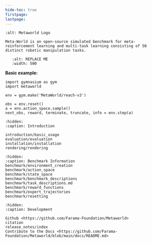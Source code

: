 ```yaml
---
hide-toc: true
firstpage:
lastpage:
---
```


```{project-logo} _static/metaworld-text.svg
:alt: Metaworld Logo
```

```{project-heading}
Meta-World is an open-source simulated benchmark for meta-reinforcement learning and multi-task learning consisting of 50 distinct robotic manipulation tasks.
```

```{figure} _static/mt10.gif
   :alt: REPLACE ME
   :width: 500
```

**Basic example:**

```{code-block} python
import gymnasium as gym
import metaworld

env = gym.make('MetaWorld/reach-v3')

obs = env.reset()
a = env.action_space.sample()
next_obs, reward, terminate, truncate, info = env.step(a)

```

```{toctree}
:hidden:
:caption: Introduction

introduction/basic_usage
evaluation/evaluation
installation/installation
rendering/rendering
```

```{toctree}
:hidden:
:caption: Benchmark Information
benchmark/environment_creation
benchmark/action_space
benchmark/state_space
benchmark/benchmark_descriptions
benchmark/task_descriptions.md
benchmark/reward_functions
benchmark/expert_trajectories
benchmark/resetting
```

```{toctree}
:hidden:
:caption: Development

Github <https://github.com/Farama-Foundation/Metaworld>
citation
release_notes/index
Contribute to the Docs <https://github.com/Farama-Foundation/Metaworld/blob/main/docs/README.md>
```
